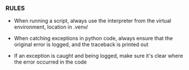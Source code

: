 ### RULES

* When running a script, always use the interpreter from the virtual environment, location in .venv/

* When catching exceptions in python code, always ensure that the original error is logged, and the traceback is printed out

* If an exception is caught and being logged, make sure it's clear where the error occurred in the code
